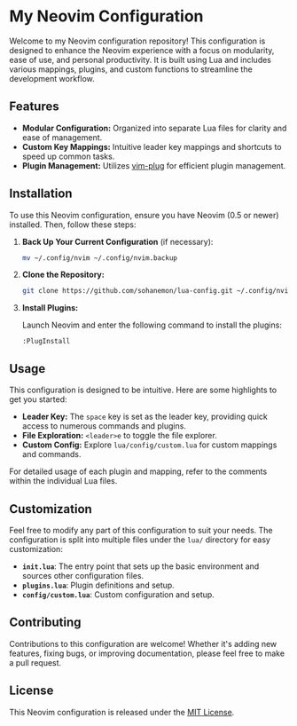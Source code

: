 # My Neovim Configuration

Welcome to my Neovim configuration repository! This configuration is designed to enhance the Neovim experience with a focus on modularity, ease of use, and personal productivity. It is built using Lua and includes various mappings, plugins, and custom functions to streamline the development workflow.

## Features

- **Modular Configuration:** Organized into separate Lua files for clarity and ease of management.
- **Custom Key Mappings:** Intuitive leader key mappings and shortcuts to speed up common tasks.
- **Plugin Management:** Utilizes [vim-plug](https://github.com/junegunn/vim-plug) for efficient plugin management.

## Installation

To use this Neovim configuration, ensure you have Neovim (0.5 or newer) installed. Then, follow these steps:

1. **Back Up Your Current Configuration** (if necessary):

   ```sh
   mv ~/.config/nvim ~/.config/nvim.backup
   ```

2. **Clone the Repository:**

   ```sh
   git clone https://github.com/sohanemon/lua-config.git ~/.config/nvim
   ```

3. **Install Plugins:**

   Launch Neovim and enter the following command to install the plugins:

   ```vim
   :PlugInstall
   ```

## Usage

This configuration is designed to be intuitive. Here are some highlights to get you started:

- **Leader Key:** The `space` key is set as the leader key, providing quick access to numerous commands and plugins.
- **File Exploration:** `<leader>e` to toggle the file explorer.
- **Custom Config:** Explore `lua/config/custom.lua` for custom mappings and commands.

For detailed usage of each plugin and mapping, refer to the comments within the individual Lua files.

## Customization

Feel free to modify any part of this configuration to suit your needs. The configuration is split into multiple files under the `lua/` directory for easy customization:

- **`init.lua`**: The entry point that sets up the basic environment and sources other configuration files.
- **`plugins.lua`**: Plugin definitions and setup.
- **`config/custom.lua`**: Custom configuration and setup.

## Contributing

Contributions to this configuration are welcome! Whether it's adding new features, fixing bugs, or improving documentation, please feel free to make a pull request.

## License

This Neovim configuration is released under the [MIT License](LICENSE).
